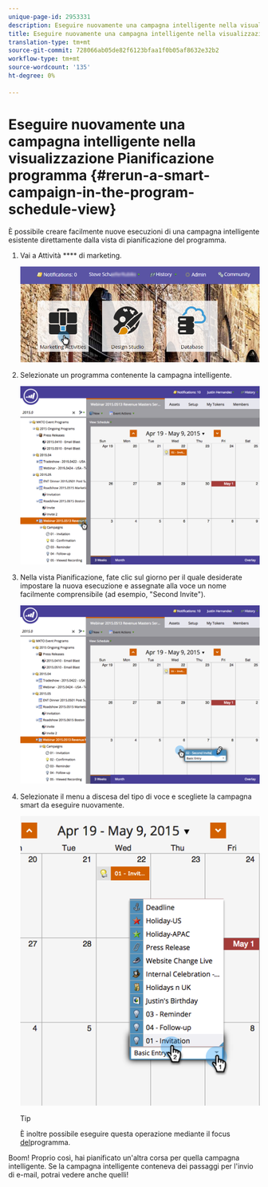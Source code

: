 ```yaml
---
unique-page-id: 2953331
description: Eseguire nuovamente una campagna intelligente nella visualizzazione Pianificazione programma - Documenti Marketo - Documentazione prodotto
title: Eseguire nuovamente una campagna intelligente nella visualizzazione Pianificazione programma
translation-type: tm+mt
source-git-commit: 728066ab05de82f6123bfaa1f0b05af8632e32b2
workflow-type: tm+mt
source-wordcount: '135'
ht-degree: 0%

---
```



# Eseguire nuovamente una campagna intelligente nella visualizzazione Pianificazione programma {#rerun-a-smart-campaign-in-the-program-schedule-view}

È possibile creare facilmente nuove esecuzioni di una campagna intelligente esistente direttamente dalla vista di pianificazione del programma.

1. Vai a Attività **** di marketing.

   ![](assets/login-marketing-activities-3.png)

1. Selezionate un programma contenente la campagna intelligente.

   ![](assets/image2015-4-16-14-3a40-3a11.png)

1. Nella vista Pianificazione, fate clic sul giorno per il quale desiderate impostare la nuova esecuzione e assegnate alla voce un nome facilmente comprensibile (ad esempio, &quot;Second Invite&quot;).

   ![](assets/image2015-4-16-14-3a42-3a0.png)

1. Selezionate il menu a discesa del tipo di voce e scegliete la campagna smart da eseguire nuovamente.

   ![](assets/image2015-4-16-15-3a26-3a33.png)

   >[!TIP]
   >
   >È inoltre possibile eseguire questa operazione mediante il focus [del](../../../../product-docs/core-marketo-concepts/marketing-calendar/understanding-the-calendar/understand-enable-program-focus.md)programma.

Boom! Proprio così, hai pianificato un&#39;altra corsa per quella campagna intelligente. Se la campagna intelligente conteneva dei passaggi per l&#39;invio di e-mail, potrai vedere anche quelli!